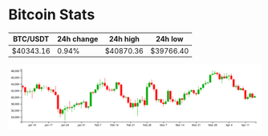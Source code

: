 # Bitcoin Stats

BTC/USDT|24h change|24h high|24h low|
|---|---|---|---|
|$40343.16|0.94%|$40870.36|$39766.40|

<img src="./chart.svg">
